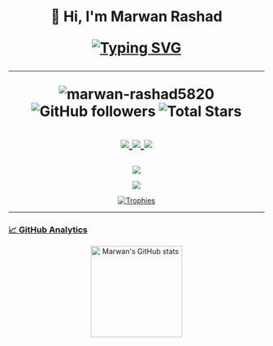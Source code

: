 <h1 align="center">👋 Hi, I'm Marwan Rashad 

<p align="center">
  <a href="https://git.io/typing-svg">
    <img src="https://readme-typing-svg.demolab.com?font=Fira+Code&weight=500&size=22&duration=3000&pause=1000&color=36BCF7FF&center=true&vCenter=true&width=500&lines=Machine+Learning+Engineer;NLP+Engineer;Data+Science+Enthusiast" alt="Typing SVG" />
  </a>
</p>

  ---
  <p align="center">
  <img src="https://komarev.com/ghpvc/?username=marwan-rashad5820&label=Profile%20Views&color=0e75b6&style=flat" alt="marwan-rashad5820" /> 
  <img alt="GitHub followers" src="https://img.shields.io/github/followers/marwan-rashad5820?label=Followers&style=social"> 
  <img src="https://img.shields.io/github/stars/marwan-rashad5820?label=Stars" alt="Total Stars">
</p>

  <p align="center">
  <!-- Animated social badges -->
  <a href="https://wa.me/201080282485" target="_blank">
    <img src="https://img.shields.io/badge/WhatsApp-25D366?style=for-the-badge&logo=whatsapp&logoColor=white&labelColor=101010" />
  </a>
  <a href="https://www.linkedin.com/in/marwan-rashad-456445258" target="_blank">
    <img src="https://img.shields.io/badge/LinkedIn-0077B5?style=for-the-badge&logo=linkedin&logoColor=white&labelColor=101010" />
  </a>
  <a href="mailto:marwai582005@gmail.com" target="_blank">
    <img src="https://img.shields.io/badge/Gmail-D14836?style=for-the-badge&logo=gmail&logoColor=white&labelColor=101010" />
  </a>
</p>
</h1>

<p align="center">
  <!-- Animated icons with hover effects -->
  <a href="https://skillicons.dev">
    <img src="https://skillicons.dev/icons?i=py,tensorflow,pytorch,git,github,mysql,cpp" />
</p>

<p align="center">
  <!-- 3D contribution graph -->
  <img src="https://github-readme-activity-graph.vercel.app/graph?username=marwan-rashad5820&theme=react-dark&bg_color=0D1117&hide_border=true&area=true" />
</p>


<div align="center">
  <img src="https://github-profile-trophy.vercel.app/?username=marwan-rashad5820&theme=onedark&row=1&column=7" alt="Trophies" />
</div>



---

### 📈 GitHub Analytics

<p align="center">
  <img height="180em" src="https://github-readme-stats.vercel.app/api?username=marwan-rashad5820&show_icons=true&theme=radical&include_all_commits=true&count_private=true" alt="Marwan's GitHub stats"/>
</p>



